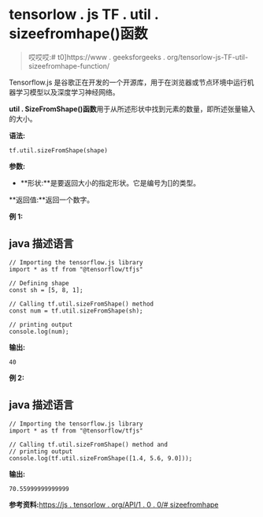 # tensorlow . js TF . util . sizeefromhape()函数

> 哎哎哎:# t0]https://www . geeksforgeeks . org/tensorlow-js-TF-util-sizeefromhape-function/

Tensorflow.js 是谷歌正在开发的一个开源库，用于在浏览器或节点环境中运行机器学习模型以及深度学习神经网络。

**util . SizeFromShape()函数**用于从所述形状中找到元素的数量，即所述张量输入的大小。

**语法:**

```
tf.util.sizeFromShape(shape)
```

**参数:**

*   **形状:**是要返回大小的指定形状。它是编号为[]的类型。

**返回值:**返回一个数字。

**例 1:**

## java 描述语言

```
// Importing the tensorflow.js library
import * as tf from "@tensorflow/tfjs"

// Defining shape
const sh = [5, 8, 1];

// Calling tf.util.sizeFromShape() method
const num = tf.util.sizeFromShape(sh);

// printing output
console.log(num);
```

**输出:**

```
40
```

**例 2:**

## java 描述语言

```
// Importing the tensorflow.js library
import * as tf from "@tensorflow/tfjs"

// Calling tf.util.sizeFromShape() method and
// printing output
console.log(tf.util.sizeFromShape([1.4, 5.6, 9.0]));
```

**输出:**

```
70.55999999999999
```

**参考资料:**[https://js . tensorlow . org/API/1 . 0 . 0/# sizeefromhape](https://js.tensorflow.org/api/1.0.0/#sizeFromShape)